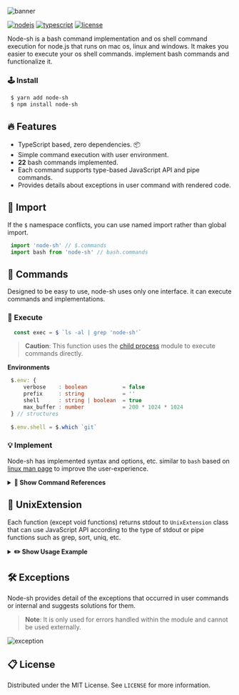 ![banner](https://user-images.githubusercontent.com/41784860/168438812-90eed635-2fe3-477e-8a25-6527036bffce.png)

[![nodejs](https://img.shields.io/badge/NodeJS-339933?style=for-the-badge&logo=Node.js&logoColor=fff)](https://nodejs.org/)
[![typescript](https://img.shields.io/badge/TypeScript-3178C6?style=for-the-badge&logo=TypeScript&logoColor=fff)](https://www.typescriptlang.org/)
[![license](https://img.shields.io/badge/license-MIT-9999FF?style=for-the-badge)](/LICENSE)

Node-sh is a bash command implementation and os shell command execution for node.js that runs on mac os, linux and windows. It makes you easier to execute your os shell commands. implement bash commands and functionalize it.

### 🕹 Install
```bash
 $ yarn add node-sh
 $ npm install node-sh
```

## 🔥 Features
- TypeScript based, zero dependencies. 📦
- Simple command execution with user environment.
- **22** bash commands implemented.
- Each command supports type-based JavaScript API and pipe commands.
- Provides details about exceptions in user command with rendered code. 

## 📌 Import
If the `$` namespace conflicts, you can use named import rather than global import.
```typescript
 import 'node-sh' // $.commands
 import bash from 'node-sh' // bash.commands
```

## 📝 Commands
Designed to be easy to use, node-sh uses only one interface. it can execute commands and implementations.

### 🔐 Execute
```typescript
  const exec = $ `ls -al | grep 'node-sh'`
```

> **Caution**: This function uses the [child process](https://nodejs.org/api/child_process.html) module to execute commands directly.

**Environments**
```typescript
 $.env: {
     verbose    : boolean           = false
     prefix     : string            = ''
     shell      : string | boolean  = true
     max_buffer : number            = 200 * 1024 * 1024
 } // structures
 
 $.env.shell = $.which `git`
```

### 💡 Implement
Node-sh has implemented syntax and options, etc. similar to `bash` based on [linux man page](https://man7.org/linux/man-pages/) to improve the user-experience.

<details>
  <summary><b>📁 Show Command References</b></summary>

</details>

## 🔗 UnixExtension
Each function (except void functions) returns stdout to `UnixExtension` class that can use JavaScript API according to the type of stdout or pipe functions such as grep, sort, uniq, etc.

<details>
  <summary><b>✏️ Show Usage Example</b></summary>
  
  #### 📖 **Check the module has a default export.**
  ```typescript
   import 'node-sh'
   
   const output = $.cat `src/test.ts`.includes('export default')
  ```
  
  #### 📖 **Get only directories.**
  ```typescript
   import 'node-sh'
     
   // Use JavaScript API
   const api = $.ls `-al`.filter(data => data.startsWith('d'))
     
   // Use UnixExtension
   const extension = $.ls `-al`.grep `^d`
  ```
</details>

##  🛠  Exceptions
Node-sh provides detail of the exceptions that occurred in user commands or internal and suggests solutions for them.
> **Note**: It is only used for errors handled within the module and cannot be used externally.

![exception](https://user-images.githubusercontent.com/41784860/177758975-93b8b637-8906-457d-9424-354428ffbc82.png)


## 📋 License
Distributed under the MIT License. See ```LICENSE``` for more information.
